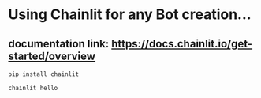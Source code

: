 # Using Chainlit for any Bot creation...


## documentation link: https://docs.chainlit.io/get-started/overview


```
pip install chainlit

```


```
chainlit hello
```